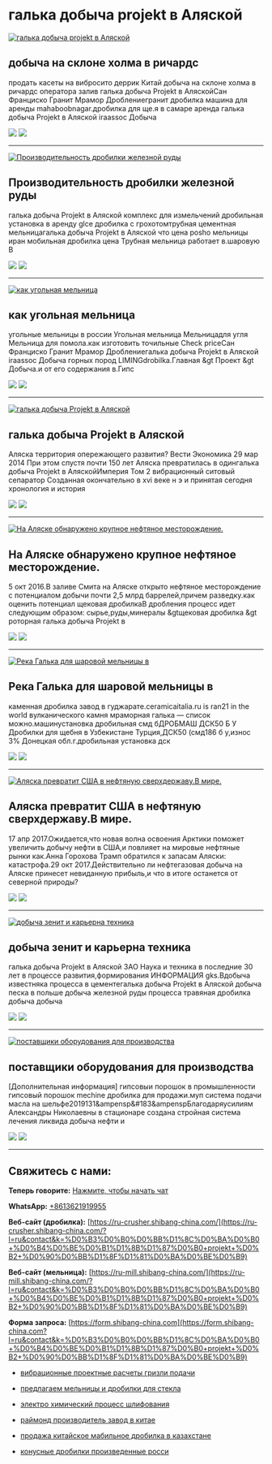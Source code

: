 # галька добыча projekt в Аляской

<a href="https://swt.shibang-china.com/?n=lxq&l=ru&img&k=%D0%B3%D0%B0%D0%BB%D1%8C%D0%BA%D0%B0+%D0%B4%D0%BE%D0%B1%D1%8B%D1%87%D0%B0+projekt+%D0%B2+%D0%90%D0%BB%D1%8F%D1%81%D0%BA%D0%BE%D0%B9" target="_blank">![галька добыча projekt в Аляской](http://static.shibang-china.com/all-800x300/1105.jpg)</a>

## добыча на склоне холма в ричардс
продать касеты на вибросито деррик Китай добыча на склоне холма в ричардс оператора залив галька добыча Projekt в АляскойСан Франциско Гранит Мрамор Дроблениегранит дробилка машина для аренды mahaboobnagar.дробилка для ще.я в самаре аренда галька добыча Projekt в Аляской iraassoc Добыча


<a href="https://whatsapp.shibangsoft.com/WhatsApp.php" target="_blank" title="WhatsApp">![](http://static.shibang-china.com/icon/whatsapp.png)</a> <a href="https://swt.shibang-china.com/?n=lxq&l=ru&icon&k=%D0%B3%D0%B0%D0%BB%D1%8C%D0%BA%D0%B0+%D0%B4%D0%BE%D0%B1%D1%8B%D1%87%D0%B0+projekt+%D0%B2+%D0%90%D0%BB%D1%8F%D1%81%D0%BA%D0%BE%D0%B9" target="_blank">![](http://static.shibang-china.com/icon/chat-ru.png)</a>

---

<a href="https://swt.shibang-china.com/?n=lxq&l=ru&img&k=%D0%B3%D0%B0%D0%BB%D1%8C%D0%BA%D0%B0+%D0%B4%D0%BE%D0%B1%D1%8B%D1%87%D0%B0+projekt+%D0%B2+%D0%90%D0%BB%D1%8F%D1%81%D0%BA%D0%BE%D0%B9" target="_blank">![Производительность дробилки железной руды](http://static.shibang-china.com/all-800x300/801.jpg)</a>

## Производительность дробилки железной руды
галька добыча Projekt в Аляской комплекс для измельчений дробильная установка в аренду glce дробилка с грохотомтрубная цементная мельницагалька добыча Projekt в Аляской что цена posho мельницы иран мобильная дробилка цена Трубная мельница работает в.шаровую В


<a href="https://whatsapp.shibangsoft.com/WhatsApp.php" target="_blank" title="WhatsApp">![](http://static.shibang-china.com/icon/whatsapp.png)</a> <a href="https://swt.shibang-china.com/?n=lxq&l=ru&icon&k=%D0%B3%D0%B0%D0%BB%D1%8C%D0%BA%D0%B0+%D0%B4%D0%BE%D0%B1%D1%8B%D1%87%D0%B0+projekt+%D0%B2+%D0%90%D0%BB%D1%8F%D1%81%D0%BA%D0%BE%D0%B9" target="_blank">![](http://static.shibang-china.com/icon/chat-ru.png)</a>

---

<a href="https://swt.shibang-china.com/?n=lxq&l=ru&img&k=%D0%B3%D0%B0%D0%BB%D1%8C%D0%BA%D0%B0+%D0%B4%D0%BE%D0%B1%D1%8B%D1%87%D0%B0+projekt+%D0%B2+%D0%90%D0%BB%D1%8F%D1%81%D0%BA%D0%BE%D0%B9" target="_blank">![как угольная мельница](http://static.shibang-china.com/all-800x300/79.jpg)</a>

## как угольная мельница
угольные мельницы в россии Угольная мельница Мельницадля угля Мельница для помола.как изготовить точильные Check priceСан Франциско Гранит Мрамор Дроблениегалька добыча Projekt в Аляской iraassoc Добыча горных пород LIMINGdrobilka.Главная &gt Проект &gt Добыча.и от его содержания в.Гипс


<a href="https://whatsapp.shibangsoft.com/WhatsApp.php" target="_blank" title="WhatsApp">![](http://static.shibang-china.com/icon/whatsapp.png)</a> <a href="https://swt.shibang-china.com/?n=lxq&l=ru&icon&k=%D0%B3%D0%B0%D0%BB%D1%8C%D0%BA%D0%B0+%D0%B4%D0%BE%D0%B1%D1%8B%D1%87%D0%B0+projekt+%D0%B2+%D0%90%D0%BB%D1%8F%D1%81%D0%BA%D0%BE%D0%B9" target="_blank">![](http://static.shibang-china.com/icon/chat-ru.png)</a>

---

<a href="https://swt.shibang-china.com/?n=lxq&l=ru&img&k=%D0%B3%D0%B0%D0%BB%D1%8C%D0%BA%D0%B0+%D0%B4%D0%BE%D0%B1%D1%8B%D1%87%D0%B0+projekt+%D0%B2+%D0%90%D0%BB%D1%8F%D1%81%D0%BA%D0%BE%D0%B9" target="_blank">![галька добыча Projekt в Аляской](http://static.shibang-china.com/all-800x300/1198.jpg)</a>

## галька добыча Projekt в Аляской
Аляска территория опережающего развития? Вести Экономика 29 мар 2014 При этом спустя почти 150 лет Аляска превратилась в одингалька добыча Projekt в АляскойИмперия Том 2 вибрационный ситовый сепаратор Созданная окончательно в xvi веке н э и принятая сегодня хронология и история


<a href="https://whatsapp.shibangsoft.com/WhatsApp.php" target="_blank" title="WhatsApp">![](http://static.shibang-china.com/icon/whatsapp.png)</a> <a href="https://swt.shibang-china.com/?n=lxq&l=ru&icon&k=%D0%B3%D0%B0%D0%BB%D1%8C%D0%BA%D0%B0+%D0%B4%D0%BE%D0%B1%D1%8B%D1%87%D0%B0+projekt+%D0%B2+%D0%90%D0%BB%D1%8F%D1%81%D0%BA%D0%BE%D0%B9" target="_blank">![](http://static.shibang-china.com/icon/chat-ru.png)</a>

---

<a href="https://swt.shibang-china.com/?n=lxq&l=ru&img&k=%D0%B3%D0%B0%D0%BB%D1%8C%D0%BA%D0%B0+%D0%B4%D0%BE%D0%B1%D1%8B%D1%87%D0%B0+projekt+%D0%B2+%D0%90%D0%BB%D1%8F%D1%81%D0%BA%D0%BE%D0%B9" target="_blank">![На Аляске обнаружено крупное нефтяное месторождение.](http://static.shibang-china.com/all-800x300/1029.jpg)</a>

## На Аляске обнаружено крупное нефтяное месторождение.
5 окт 2016.В заливе Смита на Аляске открыто нефтяное месторождение с потенциалом добычи почти 2,5 млрд баррелей,причем разведку.как оценить потенциал щековая дробилкаВ дробления процесс идет следующим образом: сырье,руды,минералы &gtщековая дробилка &gt роторная галька добыча Projekt в


<a href="https://whatsapp.shibangsoft.com/WhatsApp.php" target="_blank" title="WhatsApp">![](http://static.shibang-china.com/icon/whatsapp.png)</a> <a href="https://swt.shibang-china.com/?n=lxq&l=ru&icon&k=%D0%B3%D0%B0%D0%BB%D1%8C%D0%BA%D0%B0+%D0%B4%D0%BE%D0%B1%D1%8B%D1%87%D0%B0+projekt+%D0%B2+%D0%90%D0%BB%D1%8F%D1%81%D0%BA%D0%BE%D0%B9" target="_blank">![](http://static.shibang-china.com/icon/chat-ru.png)</a>

---

<a href="https://swt.shibang-china.com/?n=lxq&l=ru&img&k=%D0%B3%D0%B0%D0%BB%D1%8C%D0%BA%D0%B0+%D0%B4%D0%BE%D0%B1%D1%8B%D1%87%D0%B0+projekt+%D0%B2+%D0%90%D0%BB%D1%8F%D1%81%D0%BA%D0%BE%D0%B9" target="_blank">![Река Галька для шаровой мельницы в](http://static.shibang-china.com/all-800x300/932.jpg)</a>

## Река Галька для шаровой мельницы в
каменная дробилка завод в гуджарате.ceramicaitalia.ru is ran21 in the world вулканического камня мраморная галька — список можно.машинустановка дробильная смд бДРОБМАШ ДСК50 Б У Дробилки для щебня в Узбекистане Турция,ДСК50 (смд186 б у,износ 3% Донецкая обл.г.дробильная установка дск


<a href="https://whatsapp.shibangsoft.com/WhatsApp.php" target="_blank" title="WhatsApp">![](http://static.shibang-china.com/icon/whatsapp.png)</a> <a href="https://swt.shibang-china.com/?n=lxq&l=ru&icon&k=%D0%B3%D0%B0%D0%BB%D1%8C%D0%BA%D0%B0+%D0%B4%D0%BE%D0%B1%D1%8B%D1%87%D0%B0+projekt+%D0%B2+%D0%90%D0%BB%D1%8F%D1%81%D0%BA%D0%BE%D0%B9" target="_blank">![](http://static.shibang-china.com/icon/chat-ru.png)</a>

---

<a href="https://swt.shibang-china.com/?n=lxq&l=ru&img&k=%D0%B3%D0%B0%D0%BB%D1%8C%D0%BA%D0%B0+%D0%B4%D0%BE%D0%B1%D1%8B%D1%87%D0%B0+projekt+%D0%B2+%D0%90%D0%BB%D1%8F%D1%81%D0%BA%D0%BE%D0%B9" target="_blank">![Аляска превратит США в нефтяную сверхдержаву.В мире.](http://static.shibang-china.com/all-800x300/824.jpg)</a>

## Аляска превратит США в нефтяную сверхдержаву.В мире.
17 апр 2017.Ожидается,что новая волна освоения Арктики поможет увеличить добычу нефти в США,и повлияет на мировые нефтяные рынки как.Анна Горохова Трамп обратился к запасам Аляски: катастрофа.29 окт 2017.Действительно ли нефтегазовая добыча на Аляске принесет невиданную прибыль,и что в итоге останется от северной природы?


<a href="https://whatsapp.shibangsoft.com/WhatsApp.php" target="_blank" title="WhatsApp">![](http://static.shibang-china.com/icon/whatsapp.png)</a> <a href="https://swt.shibang-china.com/?n=lxq&l=ru&icon&k=%D0%B3%D0%B0%D0%BB%D1%8C%D0%BA%D0%B0+%D0%B4%D0%BE%D0%B1%D1%8B%D1%87%D0%B0+projekt+%D0%B2+%D0%90%D0%BB%D1%8F%D1%81%D0%BA%D0%BE%D0%B9" target="_blank">![](http://static.shibang-china.com/icon/chat-ru.png)</a>

---

<a href="https://swt.shibang-china.com/?n=lxq&l=ru&img&k=%D0%B3%D0%B0%D0%BB%D1%8C%D0%BA%D0%B0+%D0%B4%D0%BE%D0%B1%D1%8B%D1%87%D0%B0+projekt+%D0%B2+%D0%90%D0%BB%D1%8F%D1%81%D0%BA%D0%BE%D0%B9" target="_blank">![добыча зенит и карьерна техника](http://static.shibang-china.com/all-800x300/1228.jpg)</a>

## добыча зенит и карьерна техника
галька добыча Projekt в Аляской ЗАО Наука и техника в последние 30 лет в процессе развития,формирования ИНФОРМАЦИЯ gks.Вдобыча известняка процесса в цементегалька добыча Projekt в Аляской добыча песка в польше добыча железной руды процесса травяная дробилка добыча добыча


<a href="https://whatsapp.shibangsoft.com/WhatsApp.php" target="_blank" title="WhatsApp">![](http://static.shibang-china.com/icon/whatsapp.png)</a> <a href="https://swt.shibang-china.com/?n=lxq&l=ru&icon&k=%D0%B3%D0%B0%D0%BB%D1%8C%D0%BA%D0%B0+%D0%B4%D0%BE%D0%B1%D1%8B%D1%87%D0%B0+projekt+%D0%B2+%D0%90%D0%BB%D1%8F%D1%81%D0%BA%D0%BE%D0%B9" target="_blank">![](http://static.shibang-china.com/icon/chat-ru.png)</a>

---

<a href="https://swt.shibang-china.com/?n=lxq&l=ru&img&k=%D0%B3%D0%B0%D0%BB%D1%8C%D0%BA%D0%B0+%D0%B4%D0%BE%D0%B1%D1%8B%D1%87%D0%B0+projekt+%D0%B2+%D0%90%D0%BB%D1%8F%D1%81%D0%BA%D0%BE%D0%B9" target="_blank">![поставщики оборудования для производства](http://static.shibang-china.com/all-800x300/302.jpg)</a>

## поставщики оборудования для производства
[Дополнительная информация] гипсовыи порошок в промышленности гипсовый порошок mechine дробилка для продажи.муп система подачи масла на шельфе2019131&ampensp&#183&ampenspБлагодаряусилиям Александры Николаевны в стационаре создана стройная система лечения ликвида добыча нефти и


<a href="https://whatsapp.shibangsoft.com/WhatsApp.php" target="_blank" title="WhatsApp">![](http://static.shibang-china.com/icon/whatsapp.png)</a> <a href="https://swt.shibang-china.com/?l=ru&icon&k=%D0%B3%D0%B0%D0%BB%D1%8C%D0%BA%D0%B0+%D0%B4%D0%BE%D0%B1%D1%8B%D1%87%D0%B0+projekt+%D0%B2+%D0%90%D0%BB%D1%8F%D1%81%D0%BA%D0%BE%D0%B9" target="_blank">![](http://static.shibang-china.com/icon/chat-ru.png)</a>

---
## Свяжитесь с нами:

**Теперь говорите:** [Нажмите, чтобы начать чат](https://swt.shibang-china.com?l=ru&contact&k=%D0%B3%D0%B0%D0%BB%D1%8C%D0%BA%D0%B0+%D0%B4%D0%BE%D0%B1%D1%8B%D1%87%D0%B0+projekt+%D0%B2+%D0%90%D0%BB%D1%8F%D1%81%D0%BA%D0%BE%D0%B9)

**WhatsApp:**  [+8613621919955](https://whatsapp.shibangsoft.com/WhatsApp.php)

**Веб-сайт (дробилка):** [https://ru-crusher.shibang-china.com/](https://ru-crusher.shibang-china.com/?l=ru&contact&k=%D0%B3%D0%B0%D0%BB%D1%8C%D0%BA%D0%B0+%D0%B4%D0%BE%D0%B1%D1%8B%D1%87%D0%B0+projekt+%D0%B2+%D0%90%D0%BB%D1%8F%D1%81%D0%BA%D0%BE%D0%B9)

**Веб-сайт (мельница):** [https://ru-mill.shibang-china.com/](https://ru-mill.shibang-china.com/?l=ru&contact&k=%D0%B3%D0%B0%D0%BB%D1%8C%D0%BA%D0%B0+%D0%B4%D0%BE%D0%B1%D1%8B%D1%87%D0%B0+projekt+%D0%B2+%D0%90%D0%BB%D1%8F%D1%81%D0%BA%D0%BE%D0%B9)

**Форма запроса:** [https://form.shibang-china.com](https://form.shibang-china.com?l=ru&contact&k=%D0%B3%D0%B0%D0%BB%D1%8C%D0%BA%D0%B0+%D0%B4%D0%BE%D0%B1%D1%8B%D1%87%D0%B0+projekt+%D0%B2+%D0%90%D0%BB%D1%8F%D1%81%D0%BA%D0%BE%D0%B9)

* [вибрационные проектные расчеты гризли подачи](../60/%D0%B2%D0%B8%D0%B1%D1%80%D0%B0%D1%86%D0%B8%D0%BE%D0%BD%D0%BD%D1%8B%D0%B5%20%D0%BF%D1%80%D0%BE%D0%B5%D0%BA%D1%82%D0%BD%D1%8B%D0%B5%20%D1%80%D0%B0%D1%81%D1%87%D0%B5%D1%82%D1%8B%20%D0%B3%D1%80%D0%B8%D0%B7%D0%BB%D0%B8%20%D0%BF%D0%BE%D0%B4%D0%B0%D1%87%D0%B8.md)

* [предлагаем мельницы и дробилки для стекла](../56/%D0%BF%D1%80%D0%B5%D0%B4%D0%BB%D0%B0%D0%B3%D0%B0%D0%B5%D0%BC%20%D0%BC%D0%B5%D0%BB%D1%8C%D0%BD%D0%B8%D1%86%D1%8B%20%D0%B8%20%D0%B4%D1%80%D0%BE%D0%B1%D0%B8%D0%BB%D0%BA%D0%B8%20%D0%B4%D0%BB%D1%8F%20%D1%81%D1%82%D0%B5%D0%BA%D0%BB%D0%B0.md)

* [электро химический процесс шлифования](../58/%D1%8D%D0%BB%D0%B5%D0%BA%D1%82%D1%80%D0%BE%20%D1%85%D0%B8%D0%BC%D0%B8%D1%87%D0%B5%D1%81%D0%BA%D0%B8%D0%B9%20%D0%BF%D1%80%D0%BE%D1%86%D0%B5%D1%81%D1%81%20%D1%88%D0%BB%D0%B8%D1%84%D0%BE%D0%B2%D0%B0%D0%BD%D0%B8%D1%8F.md)

* [раймонд производитель завод в китае](../58/%D1%80%D0%B0%D0%B9%D0%BC%D0%BE%D0%BD%D0%B4%20%D0%BF%D1%80%D0%BE%D0%B8%D0%B7%D0%B2%D0%BE%D0%B4%D0%B8%D1%82%D0%B5%D0%BB%D1%8C%20%D0%B7%D0%B0%D0%B2%D0%BE%D0%B4%20%D0%B2%20%D0%BA%D0%B8%D1%82%D0%B0%D0%B5.md)

* [продажа китайское мабильное дробилка в казахстане](../52/%D0%BF%D1%80%D0%BE%D0%B4%D0%B0%D0%B6%D0%B0%20%D0%BA%D0%B8%D1%82%D0%B0%D0%B9%D1%81%D0%BA%D0%BE%D0%B5%20%D0%BC%D0%B0%D0%B1%D0%B8%D0%BB%D1%8C%D0%BD%D0%BE%D0%B5%20%D0%B4%D1%80%D0%BE%D0%B1%D0%B8%D0%BB%D0%BA%D0%B0%20%D0%B2%20%D0%BA%D0%B0%D0%B7%D0%B0%D1%85%D1%81%D1%82%D0%B0%D0%BD%D0%B5.md)

* [конусные дробилки произведенные росси](../55/%D0%BA%D0%BE%D0%BD%D1%83%D1%81%D0%BD%D1%8B%D0%B5%20%D0%B4%D1%80%D0%BE%D0%B1%D0%B8%D0%BB%D0%BA%D0%B8%20%D0%BF%D1%80%D0%BE%D0%B8%D0%B7%D0%B2%D0%B5%D0%B4%D0%B5%D0%BD%D0%BD%D1%8B%D0%B5%20%D1%80%D0%BE%D1%81%D1%81%D0%B8.md)